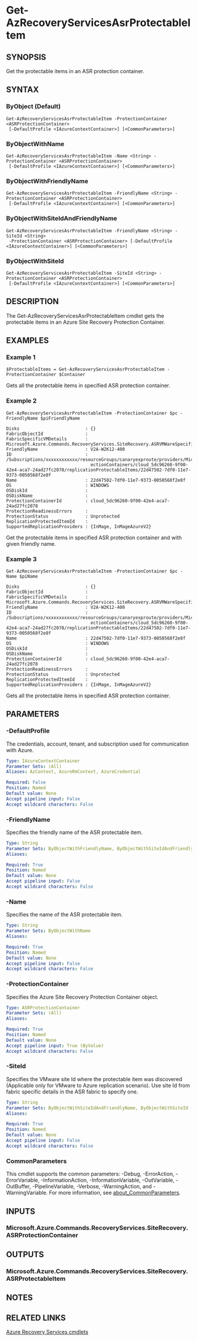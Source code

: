 ﻿---
external help file: Microsoft.Azure.PowerShell.Cmdlets.RecoveryServices.SiteRecovery.dll-Help.xml
Module Name: Az.RecoveryServices
online version: https://learn.microsoft.com/powershell/module/az.recoveryservices/get-azrecoveryservicesasrprotectableitem
schema: 2.0.0
---

# Get-AzRecoveryServicesAsrProtectableItem

## SYNOPSIS
Get the protectable items in an ASR protection container.

## SYNTAX

### ByObject (Default)
```
Get-AzRecoveryServicesAsrProtectableItem -ProtectionContainer <ASRProtectionContainer>
 [-DefaultProfile <IAzureContextContainer>] [<CommonParameters>]
```

### ByObjectWithName
```
Get-AzRecoveryServicesAsrProtectableItem -Name <String> -ProtectionContainer <ASRProtectionContainer>
 [-DefaultProfile <IAzureContextContainer>] [<CommonParameters>]
```

### ByObjectWithFriendlyName
```
Get-AzRecoveryServicesAsrProtectableItem -FriendlyName <String> -ProtectionContainer <ASRProtectionContainer>
 [-DefaultProfile <IAzureContextContainer>] [<CommonParameters>]
```

### ByObjectWithSiteIdAndFriendlyName
```
Get-AzRecoveryServicesAsrProtectableItem -FriendlyName <String> -SiteId <String>
 -ProtectionContainer <ASRProtectionContainer> [-DefaultProfile <IAzureContextContainer>] [<CommonParameters>]
```

### ByObjectWithSiteId
```
Get-AzRecoveryServicesAsrProtectableItem -SiteId <String> -ProtectionContainer <ASRProtectionContainer>
 [-DefaultProfile <IAzureContextContainer>] [<CommonParameters>]
```

## DESCRIPTION
The Get-AzRecoveryServicesAsrProtectableItem cmdlet gets the protectable items in an Azure Site Recovery Protection Container.

## EXAMPLES

### Example 1
```
$ProtectableItems = Get-AzRecoveryServicesAsrProtectableItem -ProtectionContainer $Container
```

Gets all the protectable items in specified ASR protection container.

### Example 2
```
Get-AzRecoveryServicesAsrProtectableItem -ProtectionContainer $pc -FriendlyName $piFriendlyName

Disks                         : {}
FabricObjectId                :
FabricSpecificVMDetails       : Microsoft.Azure.Commands.RecoveryServices.SiteRecovery.ASRVMWareSpecificVMDetails
FriendlyName                  : V2A-W2K12-400
ID                            : /Subscriptions/xxxxxxxxxxxx/resourceGroups/canaryexproute/providers/Microsoft.RecoveryServices/vaults/IbizaV2ATest/replicationFabrics/d011a5abf48190235963ee3a88ad188ee6bca8a4c6cd0c8d7ce5d439aa77ffd9/replicationProt
                                ectionContainers/cloud_5dc96260-9f00-42e4-aca7-24ad27fc2078/replicationProtectableItems/22d47502-7df0-11e7-9373-0050568f2e8f
Name                          : 22d47502-7df0-11e7-9373-0050568f2e8f
OS                            : WINDOWS
OSDiskId                      :
OSDiskName                    :
ProtectionContainerId         : cloud_5dc96260-9f00-42e4-aca7-24ad27fc2078
ProtectionReadinessErrors     :
ProtectionStatus              : Unprotected
ReplicationProtectedItemId    :
SupportedReplicationProviders : {InMage, InMageAzureV2}
```

Get the protectable items in specified ASR protection container and with given friendly name.

### Example 3
```
Get-AzRecoveryServicesAsrProtectableItem -ProtectionContainer $pc -Name $piName

Disks                         : {}
FabricObjectId                :
FabricSpecificVMDetails       : Microsoft.Azure.Commands.RecoveryServices.SiteRecovery.ASRVMWareSpecificVMDetails
FriendlyName                  : V2A-W2K12-400
ID                            : /Subscriptions/xxxxxxxxxxxx/resourceGroups/canaryexproute/providers/Microsoft.RecoveryServices/vaults/IbizaV2ATest/replicationFabrics/d011a5abf48190235963ee3a88ad188ee6bca8a4c6cd0c8d7ce5d439aa77ffd9/replicationProt
                                ectionContainers/cloud_5dc96260-9f00-42e4-aca7-24ad27fc2078/replicationProtectableItems/22d47502-7df0-11e7-9373-0050568f2e8f
Name                          : 22d47502-7df0-11e7-9373-0050568f2e8f
OS                            : WINDOWS
OSDiskId                      :
OSDiskName                    :
ProtectionContainerId         : cloud_5dc96260-9f00-42e4-aca7-24ad27fc2078
ProtectionReadinessErrors     :
ProtectionStatus              : Unprotected
ReplicationProtectedItemId    :
SupportedReplicationProviders : {InMage, InMageAzureV2}
```

Gets all the protectable items in specified ASR protection container.

## PARAMETERS

### -DefaultProfile
The credentials, account, tenant, and subscription used for communication with Azure.

```yaml
Type: IAzureContextContainer
Parameter Sets: (All)
Aliases: AzContext, AzureRmContext, AzureCredential

Required: False
Position: Named
Default value: None
Accept pipeline input: False
Accept wildcard characters: False
```

### -FriendlyName
Specifies the friendly name of the ASR protectable item.

```yaml
Type: String
Parameter Sets: ByObjectWithFriendlyName, ByObjectWithSiteIdAndFriendlyName
Aliases:

Required: True
Position: Named
Default value: None
Accept pipeline input: False
Accept wildcard characters: False
```

### -Name
Specifies the name of the ASR protectable item.

```yaml
Type: String
Parameter Sets: ByObjectWithName
Aliases:

Required: True
Position: Named
Default value: None
Accept pipeline input: False
Accept wildcard characters: False
```

### -ProtectionContainer
Specifies the Azure Site Recovery Protection Container object.

```yaml
Type: ASRProtectionContainer
Parameter Sets: (All)
Aliases:

Required: True
Position: Named
Default value: None
Accept pipeline input: True (ByValue)
Accept wildcard characters: False
```

### -SiteId
Specifies the VMware site Id where the protectable item was discovered (Applicable only for VMware to Azure replication scenario).
Use site Id from fabric specific details in the ASR fabric to specify one.

```yaml
Type: String
Parameter Sets: ByObjectWithSiteIdAndFriendlyName, ByObjectWithSiteId
Aliases:

Required: True
Position: Named
Default value: None
Accept pipeline input: False
Accept wildcard characters: False
```

### CommonParameters
This cmdlet supports the common parameters: -Debug, -ErrorAction, -ErrorVariable, -InformationAction, -InformationVariable, -OutVariable, -OutBuffer, -PipelineVariable, -Verbose, -WarningAction, and -WarningVariable. For more information, see [about_CommonParameters](http://go.microsoft.com/fwlink/?LinkID=113216).

## INPUTS

### Microsoft.Azure.Commands.RecoveryServices.SiteRecovery.ASRProtectionContainer
## OUTPUTS

### Microsoft.Azure.Commands.RecoveryServices.SiteRecovery.ASRProtectableItem
## NOTES

## RELATED LINKS

[Azure Recovery Services cmdlets]()


